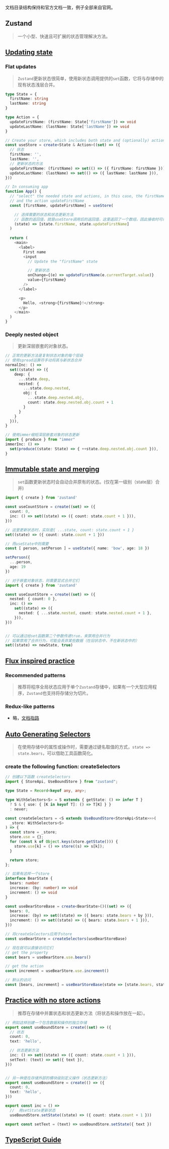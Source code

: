 文档目录结构保持和官方文档一致，例子全部来自官网。

## Zustand

>一个小型、快速且可扩展的状态管理解决方法。


## [Updating state](https://docs.pmnd.rs/zustand/guides/updating-state)

### Flat updates

>`Zustand`更新状态很简单，使用新状态调用提供的`set`函数，它将与存储中的现有状态浅层合并。

```ts
type State = {
  firstName: string
  lastName: string
}

type Action = {
  updateFirstName: (firstName: State['firstName']) => void
  updateLastName: (lastName: State['lastName']) => void
}

// Create your store, which includes both state and (optionally) actions
const useStore = create<State & Action>((set) => ({
  // 状态
  firstName: '',
  lastName: '',
  // 更新状态的方法
  updateFirstName: (firstName) => set(() => ({ firstName: firstName })),
  updateLastName: (lastName) => set(() => ({ lastName: lastName })),
}))

// In consuming app
function App() {
  // "select" the needed state and actions, in this case, the firstName value
  // and the action updateFirstName
  const [firstName, updateFirstName] = useStore(

    // 选择需要的状态和状态更新方法
    // 函数的返回值，就是useStore调用后的返回值，这里返回了一个数组，因此接收时可以解构赋值
    (state) => [state.firstName, state.updateFirstName]
  )
  
  return (
    <main>
      <label>
        First name
        <input
          // Update the "firstName" state

          // 更新状态
          onChange={(e) => updateFirstName(e.currentTarget.value)}
          value={firstName}
        />
      </label>

      <p>
        Hello, <strong>{firstName}!</strong>
      </p>
    </main>
  )
}
```

### Deeply nested object

>更新深层嵌套的对象状态。

```ts
// 正常的更新方法是复制状态对象的每个层级
// 使用spread运算符手动将其与新状态合并
normalInc: () =>
  set((state) => ({
    deep: {
      ...state.deep,
      nested: {
        ...state.deep.nested,
        obj: {
          ...state.deep.nested.obj,
          count: state.deep.nested.obj.count + 1
        }
      }
    }
  })),
}

// 使用immer缩短深层嵌套对象的状态更新
import { produce } from "immer"
immerInc: () =>
  set(produce((state: State) => { ++state.deep.nested.obj.count })),
}
```

## [Immutable state and merging ](https://docs.pmnd.rs/zustand/guides/immutable-state-and-merging)

>`set`函数更新状态时会自动合并原有的状态。(仅在第一级别（state层）合并)

```ts
import { create } from 'zustand'

const useCountStore = create((set) => ({
  count: 0,
  inc: () => set((state) => ({ count: state.count + 1 })),
}))

// 这里更新状态时，实际是{ ...state, count: state.count + 1 }
set((state) => ({ count: state.count + 1 }))

// 而useState中则需要
const [ person, setPerson ] = useState({ name: 'bow', age: 18 })

setPerson({
  ...person,
  age: 19
})

// 对于嵌套对象状态，则需要显式合并它们
import { create } from 'zustand'

const useCountStore = create((set) => ({
  nested: { count: 0 },
  inc: () =>
    set((state) => ({
      nested: { ...state.nested, count: state.nested.count + 1 },
    })),
}))


// 可以通过给set函数第二个参数传递true，来禁用合并行为
// 如果禁用了合并行为，可能会丢弃某些数据（在旧状态中，不在新状态中的）
set((state) => newState, true)
```

## [Flux inspired practice](https://docs.pmnd.rs/zustand/guides/flux-inspired-practice)

### Recommended patterns

>推荐将程序全局状态应用于单个`Zustand`存储中，如果有一个大型应用程序，`Zustand`也支持将存储分为切片。

### Redux-like patterns

- 略，[文档指路](https://docs.pmnd.rs/zustand/guides/flux-inspired-practice#recommended-patterns)


## [Auto Generating Selectors](https://docs.pmnd.rs/zustand/guides/auto-generating-selectors)

>在使用存储中的属性或操作时，需要通过键名取值的方式，`state => state.bears`，可以借助工具函数简化。

### create the following function: createSelectors

```ts
// 创建以下函数 createSelectors
import { StoreApi, UseBoundStore } from "zustand";

type State = Record<keyof any, any>;

type WithSelectors<S> = S extends { getState: () => infer T }
  ? S & { use: { [K in keyof T]: () => T[K] } }
  : never;

const createSelectors = <S extends UseBoundStore<StoreApi<State>>>(
  _store: WithSelectors<S>
) => {
  const store = _store;
  store.use = {};
  for (const k of Object.keys(store.getState())) {
    store.use[k] = () => store((s) => s[k]);
  }

  return store;
};

// 如果有这样一个store
interface BearState {
  bears: number
  increase: (by: number) => void
  increment: () => void
}

const useBearStoreBase = create<BearState>()((set) => ({
  bears: 0,
  increase: (by) => set((state) => ({ bears: state.bears + by })),
  increment: () => set((state) => ({ bears: state.bears + 1 })),
}))

// 将createSelectors应用于store
const useBearStore = createSelectors(useBearStoreBase)

// 现在就可以直接访问它们
// get the property
const bears = useBearStore.use.bears()

// get the action
const increment = useBearStore.use.increment()

// 默认的访问
const [bears, increment] = useBearStoreBase(state => [state.bears, state.increment])
```

## [Practice with no store actions](https://docs.pmnd.rs/zustand/guides/practice-with-no-store-actions)

>推荐在存储中并置状态和状态更新方法（将状态和操作放在一起）。

```ts
// 例如这样创建一个包含数据和操作的独立存储
export const useBoundStore = create((set) => ({
  // 状态
  count: 0,
  text: 'hello',

  // 状态更新方法
  inc: () => set((state) => ({ count: state.count + 1 })),
  setText: (text) => set({ text }),
}))


// 另一种是在存储外部的模块级别定义操作（状态更新方法）
export const useBoundStore = create(() => ({
  count: 0,
  text: 'hello',
}))

export const inc = () =>
  //  用setState更新状态
  useBoundStore.setState((state) => ({ count: state.count + 1 }))

export const setText = (text) => useBoundStore.setState({ text })
```

## [TypeScript Guide](https://docs.pmnd.rs/zustand/guides/typescript)

